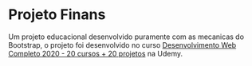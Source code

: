 # Projeto Finans

Um projeto educacional desenvolvido puramente com as mecanicas do Bootstrap, o projeto foi desenvolvido no curso [Desenvolvimento Web Completo 2020 - 20 cursos + 20 projetos](https://www.udemy.com/course/web-completo/) na Udemy.
